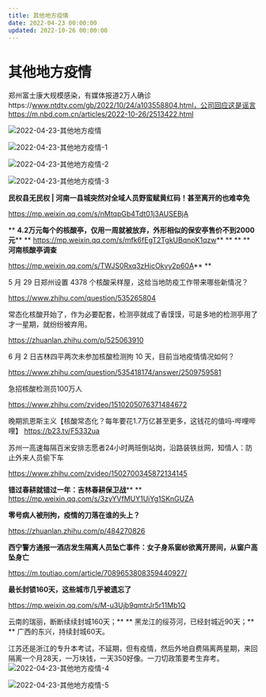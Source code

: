 ```yaml
---
title: 其他地方疫情
date: 2022-04-23 00:00:00
updated: 2022-10-26 00:00:00
---
```



# 其他地方疫情

郑州富士康大规模感染，有媒体报道2万人确诊https://www.ntdtv.com/gb/2022/10/24/a103558804.html，公司回应这是谣言https://m.nbd.com.cn/articles/2022-10-26/2513422.html

![2022-04-23-其他地方疫情](assets/2022-04-23-其他地方疫情.jpeg)

![2022-04-23-其他地方疫情-1](assets/2022-04-23-其他地方疫情-1.jpeg)

![2022-04-23-其他地方疫情-2](assets/2022-04-23-其他地方疫情-2.jpeg)

![2022-04-23-其他地方疫情-3](assets/2022-04-23-其他地方疫情-3.jpeg)

**民权县无民权 | 河南一县城突然对全域人员野蛮赋黄红码！甚至离开的也难幸免**

https://mp.weixin.qq.com/s/nMtqpGb4Tdt01j3AUSEBjA

**
**4.2万元每个的核酸亭，仅用一周就被放弃，外形相似的保安亭售价不到2000元****
**
https://mp.weixin.qq.com/s/mfk6fEgT2TgkUBqnpK1qzw**
**
**
**
**河南核酸亭调查**

https://mp.weixin.qq.com/s/TWJS0Rxq3zHicOkvy2p60A**
**

5 月 29 日郑州设置 4378 个核酸采样屋，这给当地防疫工作带来哪些新情况？

https://www.zhihu.com/question/535265804

常态化核酸开始了，作为必要配套，检测亭就成了香馍馍，可是多地的检测亭用了才一星期，就纷纷被弃用。

https://zhuanlan.zhihu.com/p/525063910

6 月 2 日吉林四平两次未参加核酸检测拘 10 天，目前当地疫情情况如何？

https://www.zhihu.com/question/535418174/answer/2509759581

急招核酸检测员100万人

https://www.zhihu.com/zvideo/1510205076371484672

晚期凯恩斯主义【核酸常态化？每年要花1.7万亿甚至更多，这钱花的值吗-哔哩哔哩】 https://b23.tv/F5332ua

苏州一高速每隔百米安排志愿者24小时两班倒站岗，沿路装铁丝网，知情人：防止外来人员偷下车

https://www.zhihu.com/zvideo/1502700345872134145

**错过春耕就错过一年：吉林春耕保卫战****
**
https://mp.weixin.qq.com/s/3zyYVfMUY1UiYg1SKnGUZA

**零号病人被刑拘，疫情的刀落在谁的头上？**

https://zhuanlan.zhihu.com/p/484270826

**西宁警方通报一酒店发生隔离人员坠亡事件：女子身系窗纱欲离开房间，从窗户高坠身亡**

https://m.toutiao.com/article/7089653808359440927/

**最长封锁160天，这些城市几乎被遗忘了**

https://mp.weixin.qq.com/s/M-u3Ujb9qmtrJr5r11Mb1Q

云南的瑞丽，断断续续封城160天；**
**
黑龙江的绥芬河，已经封城近90天；**
**
广西的东兴，持续封城60天。

江苏还是浙江的专升本考试，不延期，但有疫情，然后外地自费隔离两星期，来回隔离一个月28天，一万块钱，一天350好像。一刀切政策要考生弃考。
![2022-04-23-其他地方疫情-4](assets/2022-04-23-其他地方疫情-4.jpeg)

![2022-04-23-其他地方疫情-5](assets/2022-04-23-其他地方疫情-5.jpeg)

